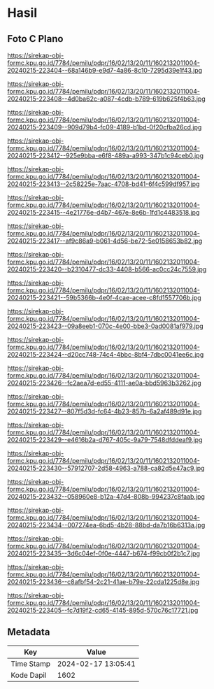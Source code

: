 # Hasil

## Foto C Plano

https://sirekap-obj-formc.kpu.go.id/7784/pemilu/pdpr/16/02/13/20/11/1602132011004-20240215-223404--68a146b9-e9d7-4a86-8c10-7295d39e1f43.jpg

https://sirekap-obj-formc.kpu.go.id/7784/pemilu/pdpr/16/02/13/20/11/1602132011004-20240215-223408--4d0ba62c-a087-4cdb-b789-619b625f4b63.jpg

https://sirekap-obj-formc.kpu.go.id/7784/pemilu/pdpr/16/02/13/20/11/1602132011004-20240215-223409--909d79b4-fc09-4189-b1bd-0f20cfba26cd.jpg

https://sirekap-obj-formc.kpu.go.id/7784/pemilu/pdpr/16/02/13/20/11/1602132011004-20240215-223412--925e9bba-e6f8-489a-a993-347b1c94ceb0.jpg

https://sirekap-obj-formc.kpu.go.id/7784/pemilu/pdpr/16/02/13/20/11/1602132011004-20240215-223413--2c58225e-7aac-4708-bd41-6f4c599df957.jpg

https://sirekap-obj-formc.kpu.go.id/7784/pemilu/pdpr/16/02/13/20/11/1602132011004-20240215-223415--4e21776e-d4b7-467e-8e6b-1fd1c4483518.jpg

https://sirekap-obj-formc.kpu.go.id/7784/pemilu/pdpr/16/02/13/20/11/1602132011004-20240215-223417--af9c86a9-b061-4d56-be72-5e0158653b82.jpg

https://sirekap-obj-formc.kpu.go.id/7784/pemilu/pdpr/16/02/13/20/11/1602132011004-20240215-223420--b2310477-dc33-4408-b566-ac0cc24c7559.jpg

https://sirekap-obj-formc.kpu.go.id/7784/pemilu/pdpr/16/02/13/20/11/1602132011004-20240215-223421--59b5366b-4e0f-4cae-acee-c8fd1557706b.jpg

https://sirekap-obj-formc.kpu.go.id/7784/pemilu/pdpr/16/02/13/20/11/1602132011004-20240215-223423--09a8eeb1-070c-4e00-bbe3-0ad0081af979.jpg

https://sirekap-obj-formc.kpu.go.id/7784/pemilu/pdpr/16/02/13/20/11/1602132011004-20240215-223424--d20cc748-74c4-4bbc-8bf4-7dbc0041ee6c.jpg

https://sirekap-obj-formc.kpu.go.id/7784/pemilu/pdpr/16/02/13/20/11/1602132011004-20240215-223426--fc2aea7d-ed55-4111-ae0a-bbd5963b3262.jpg

https://sirekap-obj-formc.kpu.go.id/7784/pemilu/pdpr/16/02/13/20/11/1602132011004-20240215-223427--807f5d3d-fc64-4b23-857b-6a2af489d91e.jpg

https://sirekap-obj-formc.kpu.go.id/7784/pemilu/pdpr/16/02/13/20/11/1602132011004-20240215-223429--e4616b2a-d767-405c-9a79-7548dfddeaf9.jpg

https://sirekap-obj-formc.kpu.go.id/7784/pemilu/pdpr/16/02/13/20/11/1602132011004-20240215-223430--57912707-2d58-4963-a788-ca82d5e47ac9.jpg

https://sirekap-obj-formc.kpu.go.id/7784/pemilu/pdpr/16/02/13/20/11/1602132011004-20240215-223432--058960e8-b12a-47d4-808b-994237c8faab.jpg

https://sirekap-obj-formc.kpu.go.id/7784/pemilu/pdpr/16/02/13/20/11/1602132011004-20240215-223434--007274ea-6bd5-4b28-88bd-da7b16b6313a.jpg

https://sirekap-obj-formc.kpu.go.id/7784/pemilu/pdpr/16/02/13/20/11/1602132011004-20240215-223435--3d6c04ef-0f0e-4447-b674-f99cb0f2b1c7.jpg

https://sirekap-obj-formc.kpu.go.id/7784/pemilu/pdpr/16/02/13/20/11/1602132011004-20240215-223436--c8afbf54-2c21-41ae-b79e-22cda1225d8e.jpg

https://sirekap-obj-formc.kpu.go.id/7784/pemilu/pdpr/16/02/13/20/11/1602132011004-20240215-223405--fc7d19f2-cd65-4145-895d-570c76c17721.jpg


## Metadata

| Key        | Value               |
| ---------- | ------------------- |
| Time Stamp | 2024-02-17 13:05:41 |
| Kode Dapil | 1602                |



